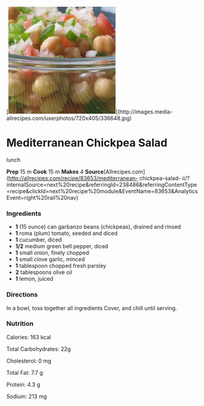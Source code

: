 ﻿

[![](./images/d4272003-65b7-4ae4-9606-79ffc5dc64d2.jpg)](http://images.media-
allrecipes.com/userphotos/720x405/336648.jpg)

#  Mediterranean Chickpea Salad

lunch

 **Prep** 15 m **Cook** 15 m **Makes** 4
**Source**[Allrecipes.com](http://allrecipes.com/recipe/83653/mediterranean-
chickpea-salad-
ii/?internalSource=next%20recipe&referringId=238486&referringContentType=recipe&clickId=next%20recipe%20module&EventName=83653&AnalyticsEvent=right%20rail%20nav)

###  Ingredients

  * **1** (15 ounce) can garbanzo beans (chickpeas), drained and rinsed
  *  **1** roma (plum) tomato, seeded and diced
  *  **1** cucumber, diced
  *  **1/2** medium green bell pepper, diced
  *  **1** small onion, finely chopped
  *  **1** small clove garlic, minced
  *  **1** tablespoon chopped fresh parsley
  *  **2** tablespoons olive oil
  *  **1** lemon, juiced

###  Directions

In a bowl, toss together all ingredients Cover, and chill until serving.

###  Nutrition

Calories: 163 kcal

Total Carbohydrates: 22g

Cholesterol: 0 mg

Total Fat: 7.7 g

Protein: 4.3 g

Sodium: 213 mg

